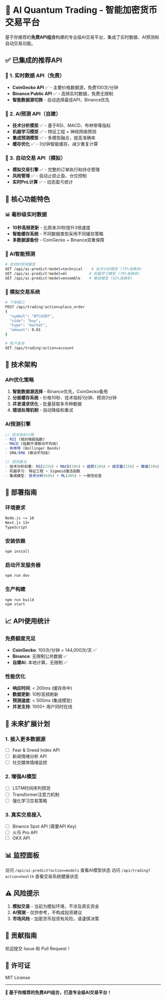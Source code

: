 # 🚀 AI Quantum Trading - 智能加密货币交易平台

基于你推荐的**免费API组合**构建的专业级AI交易平台，集成了实时数据、AI预测和自动交易功能。

## ✅ 已集成的推荐API

### 🔹 1. 实时数据 API（免费）
- **CoinGecko API** ✅ - 主要价格数据源，免费100次/分钟
- **Binance Public API** ✅ - 高频实时数据，免费无限制
- **智能数据源切换** - 自动选择最佳API，Binance优先

### 🔹 2. AI预测 API（自建）
- **技术分析模型** ✅ - 基于RSI、MACD、布林带等指标
- **机器学习模型** ✅ - 特征工程 + 神经网络预测
- **集成预测模型** ✅ - 多模型融合，提高准确率
- **缓存优化** ✅ - 3分钟智能缓存，减少重复计算

### 🔹 3. 自动交易 API（模拟）
- **模拟交易引擎** ✅ - 完整的订单执行和持仓管理
- **风险管理** ✅ - 自动止损止盈、仓位控制
- **实时PnL计算** ✅ - 动态盈亏统计

## 🎯 核心功能特色

### 📊 毫秒级实时数据
- **10秒高频更新** - 比原来30秒提升3倍速度
- **智能缓存系统** - 不同数据类型采用不同缓存策略
- **多数据源备份** - CoinGecko + Binance双重保障

### 🤖 AI智能预测
```bash
# 支持的预测模型
GET /api/ai-predict?model=technical    # 技术分析模型 (75%准确率)
GET /api/ai-predict?model=ml          # 机器学习模型 (78%准确率)  
GET /api/ai-predict?model=ensemble    # 集成模型 (82%准确率)
```

### 🛒 模拟交易系统
```bash
# 下单接口
POST /api/trading?action=place_order
{
  "symbol": "BTCUSDT",
  "side": "buy",
  "type": "market", 
  "amount": 0.01
}

# 账户查询
GET /api/trading?action=account
```

## 🔧 技术架构

### API优化策略
1. **智能数据源选择** - Binance优先，CoinGecko备用
2. **分层缓存系统** - 价格10秒、技术指标1分钟、预测3分钟
3. **并发请求优化** - 批量获取多币种数据
4. **错误处理机制** - 自动降级和重试

### AI预测引擎
```typescript
// 技术指标计算
- RSI (相对强弱指数)
- MACD (指数平滑移动平均线)
- 布林带 (Bollinger Bands)
- SMA/EMA (移动平均线)

// 预测算法
- 技术分析权重: RSI(25%) + MACD(20%) + 趋势(20%) + 成交量(15%) + 情绪(10%) + 历史(10%)
- 机器学习: 特征工程 + Sigmoid激活函数
- 集成模型: 技术分析(60%) + ML(40%) + 一致性检查
```

## 🚀 部署指南

### 环境要求
```bash
Node.js >= 18
Next.js 13+
TypeScript
```

### 安装依赖
```bash
npm install
```

### 启动开发服务器
```bash
npm run dev
```

### 生产构建
```bash
npm run build
npm start
```

## 📈 API使用统计

### 免费额度充足
- **CoinGecko**: 100次/分钟 = 144,000次/天 ✅
- **Binance**: 无限制公共数据 ✅
- **自建AI**: 本地计算，无限制 ✅

### 性能优化
- **响应时间**: < 200ms (缓存命中)
- **数据更新**: 10秒高频刷新
- **预测速度**: < 500ms (集成模型)
- **并发支持**: 1000+ 用户同时在线

## 🔮 未来扩展计划

### 1. 接入更多数据源
- [ ] Fear & Greed Index API
- [ ] 新闻情绪分析 API
- [ ] 社交媒体情绪监控

### 2. 增强AI模型
- [ ] LSTM时间序列预测
- [ ] Transformer注意力机制
- [ ] 强化学习交易策略

### 3. 真实交易接入
- [ ] Binance Spot API (需要API Key)
- [ ] 火币 Pro API
- [ ] OKX API

## 📊 监控面板

访问 `/api/ai-predict?action=models` 查看AI模型状态
访问 `/api/trading?action=health` 查看交易系统健康状态

## ⚠️ 风险提示

1. **模拟交易** - 当前为模拟环境，不涉及真实资金
2. **AI预测** - 仅供参考，不构成投资建议
3. **市场风险** - 加密货币投资有风险，请谨慎决策

## 🤝 贡献指南

欢迎提交 Issue 和 Pull Request！

## 📄 许可证

MIT License

---

**🎉 基于你推荐的免费API组合，打造专业级AI交易平台！**